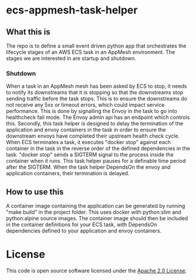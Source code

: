 
# ecs-appmesh-task-helper

## What this is

The repo is to define a small event driven python app that orchestrates the lifecycle stages of an AWS ECS task in an AppMesh environment.
The stages we are interested in are startup and shutdown.

### Shutdown

When a task in an AppMesh mesh has been asked by ECS to stop, it needs to notify its downstreams that it is stopping so that the downstreams stop sending traffic before the task stops. This is to ensure the downstreams do not receive any 5xx or timeout errors, which could impact service performance.
This is done by signalling the Envoy in the task to go into healthcheck fail mode. The Envoy admin api has an endpoint which controls this.
Secondly, this task helper is designed to delay the termination of the application and envoy containers in the task in order to ensure the downstream envoys have completed their upstream health check cycle.
When ECS terminates a task, it executes "docker stop" against each container in the task in the reverse order of the defined dependencies in the task. "docker stop" sends a SIGTERM signal to the process inside the container when it runs. This task helper pauses for a definable time period after the SIGTERM. When the task helper DependsOn the envoy and application containers, their termination is delayed.

## How to use this

A container image containing the application can be generated by running "make build" in the project folder. This uses docker with python:slim and python:alpine source images. The container image should then be included in the container definitions for your ECS task, with DependsOn dependencies defined to your application and envoy containers.


# License

This code is open source software licensed under the [Apache 2.0 License]("http://www.apache.org/licenses/LICENSE-2.0.html").
